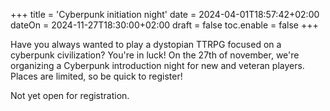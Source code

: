+++
title = 'Cyberpunk initiation night'
date = 2024-04-01T18:57:42+02:00
dateOn = 2024-11-27T18:30:00+02:00
draft = false
toc.enable = false
+++

Have you always wanted to play a dystopian TTRPG focused on a cyberpunk civilization? You're in luck! On the 27th of november, we're organizing a Cyberpunk introduction night for new and veteran players. Places are limited, so be quick to register!

Not yet open for registration.